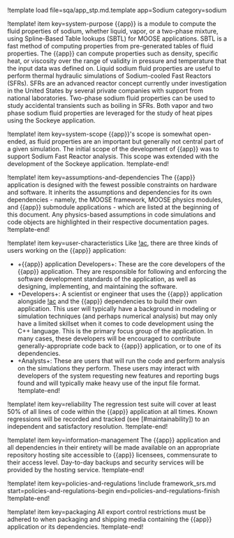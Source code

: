!template load file=sqa/app_stp.md.template app=Sodium category=sodium

!template! item key=system-purpose
{{app}} is a module to compute the fluid properties of sodium, whether liquid, vapor, or a two-phase mixture, using Spline-Based Table lookups (SBTL) for MOOSE applications.
SBTL is a fast method of computing properties from pre-generated tables of fluid properties. The {{app}} can compute properties such as
density, specific heat, or viscosity over the range of validity in pressure and temperature that the input data was defined on.
Liquid sodium fluid properties are useful to perform thermal hydraulic simulations of Sodium-cooled Fast Reactors (SFRs). SFRs are
an advanced reactor concept currently under investigation in the United States by several private companies with support from
national laboratories. Two-phase sodium fluid properties can be used to study accidental transients such as boiling in SFRs. Both vapor
and two phase sodium fluid properties are leveraged for the study of heat pipes using the Sockeye application.

!template! item key=system-scope
{{app}}'s scope is somewhat open-ended, as fluid properties are an important but generally not central part of a given simulation.
The initial scope of the development of {{app}} was to support Sodium Fast Reactor analysis. This scope was extended with the development
of the Sockeye application.
!template-end!

!template! item key=assumptions-and-dependencies
The {{app}} application is designed with the fewest possible constraints on hardware and software. It
inherits the assumptions and dependencies for its own dependencies - namely, the MOOSE framework,
MOOSE physics modules, and {{app}} submodule applications - which are listed at the beginning of this
document. Any physics-based assumptions in code simulations and code objects are highlighted in their
respective documentation pages.
!template-end!

!template! item key=user-characteristics
Like [!ac](MOOSE), there are three kinds of users working on the {{app}} application:

- +{{app}} application Developers+: These are the core developers of the {{app}} application.
  They are responsible for following and enforcing the software development standards of the application,
  as well as designing, implementing, and maintaining the software.
- +Developers+: A scientist or engineer that uses the {{app}} application alongside [!ac](MOOSE)
  and the {{app}} dependencies to build their own application. This user will typically have a
  background in modeling or simulation techniques (and perhaps numerical analysis) but may only have
  a limited skillset when it comes to code development using the C++ language. This is the primary
  focus group of the application. In many cases, these developers will be encouraged to contribute
  generally-appropriate code back to {{app}} application, or to one of its dependencies.
- +Analysts+: These are users that will run the code and perform analysis on the simulations they perform.
  These users may interact with developers of the system requesting new features and reporting bugs
  found and will typically make heavy use of the input file format.
!template-end!

!template! item key=reliability
The regression test suite will cover at least 50% of all lines of code within the {{app}} application
at all times. Known regressions will be recorded and tracked (see [#maintainability]) to an
independent and satisfactory resolution.
!template-end!

!template! item key=information-management
The {{app}} application and all dependencies in their entirety will be made available on an appropriate
repository hosting site accessible to {{app}} licensees, commensurate to their access level. Day-to-day
backups and security services will be provided by the hosting service.
!template-end!

!template! item key=policies-and-regulations
!include framework_srs.md start=policies-and-regulations-begin end=policies-and-regulations-finish
!template-end!

!template! item key=packaging
All export control restrictions must be adhered to when packaging and shipping media containing the
{{app}} application or its dependencies.
!template-end!
